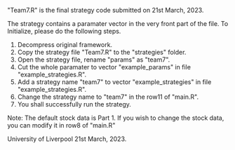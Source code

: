 "Team7.R" is the final strategy code submitted on 21st March, 2023.

The strategy contains a paramater vector in the very front part of the file.
To Initialize, please do the following steps.

1. Decompress original framework.
2. Copy the strategy file "Team7.R" to the "strategies" folder.
3. Open the strategy file, rename "params" as "team7".
4. Cut the whole paramater to vector "example_params" in file "example_strategies.R".
5. Add a strategy name "team7" to vector "example_strategies" in file "example_strategies.R".
6. Change the strategy name to "team7" in the row11 of "main.R".
7. You shall successfully run the strategy.

Note: The default stock data is Part 1. If you wish to change the stock data, you can modify it in row8 of "main.R"


University of Liverpool
21st March, 2023.
